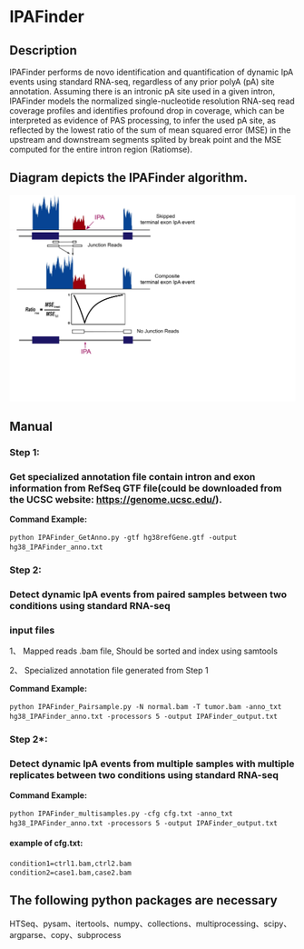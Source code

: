 # IPAFinder

## Description
IPAFinder performs de novo identification and quantification of dynamic IpA events using standard RNA-seq, regardless of any prior polyA (pA) site annotation. Assuming there is an intronic pA site used in a given intron, IPAFinder models the normalized single-nucleotide resolution RNA-seq read coverage profiles and identifies profound drop in coverage, which can be interpreted as evidence of PAS processing, to infer the used pA site, as reflected by the lowest ratio of the sum of mean squared error (MSE) in the upstream and downstream segments splited by break point and the MSE computed for the entire intron region (Ratiomse).

##  Diagram depicts the IPAFinder algorithm. 
![Sketch](https://github.com/ZhaozzReal/IPAFinder/blob/master/IPAFinder_diagram.jpg)

## Manual

### Step 1: 
### Get specialized annotation file contain intron and exon information from RefSeq GTF file(could be downloaded from the UCSC website: https://genome.ucsc.edu/).


**Command Example:**

```python IPAFinder_GetAnno.py -gtf hg38refGene.gtf -output hg38_IPAFinder_anno.txt```

### Step 2:
### Detect dynamic IpA events from paired samples between two conditions using standard RNA-seq
###  input files
 1、 Mapped reads .bam file, Should be sorted and index using samtools
 
 2、 Specialized annotation file generated from Step 1
 
 **Command Example:**
 
 ```python IPAFinder_Pairsample.py -N normal.bam -T tumor.bam -anno_txt hg38_IPAFinder_anno.txt -processors 5 -output IPAFinder_output.txt```

### Step 2*:
### Detect dynamic IpA events from multiple samples with multiple replicates between two conditions using standard RNA-seq

**Command Example:**

```python IPAFinder_multisamples.py -cfg cfg.txt -anno_txt hg38_IPAFinder_anno.txt -processors 5 -output IPAFinder_output.txt```

#### example of cfg.txt:

```
condition1=ctrl1.bam,ctrl2.bam 
condition2=case1.bam,case2.bam
```
## The following python packages are necessary
HTSeq、pysam、itertools、numpy、collections、multiprocessing、scipy、argparse、copy、subprocess
